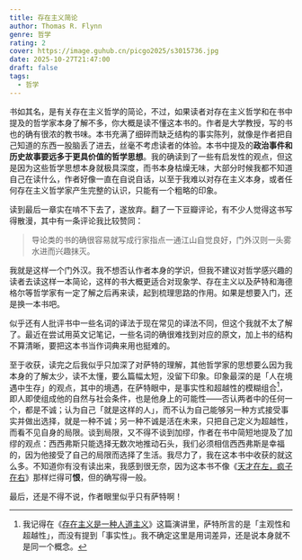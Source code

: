 ```yaml
---
title: 存在主义简论
author: Thomas R. Flynn
genre: 哲学
rating: 2
cover: https://image.guhub.cn/picgo2025/s3015736.jpg
date: 2025-10-27T21:47:00
draft: false
tags:
  - 哲学
---
```


书如其名，是有关存在主义哲学的简论，不过，如果读者对存在主义哲学和在书中提及的哲学家本身了解不多，你大概是读不懂这本书的。作者是大学教授，写的书也的确有很浓的教书味。本书充满了细碎而缺乏结构的事实陈列，就像是作者把自己知道的东西一股脑丢了进去，丝毫不考虑读者的体验。本书中提及的**政治事件和历史故事要远多于更具价值的哲学思想**。我的确读到了一些有启发性的观点，但这是因为这些哲学思想本身就极具深度，而书本身枯燥无味，大部分时候我都不知道自己在读什么，作者好像一直在自说自话，以至于我难以对存在主义本身，或者任何存在主义哲学家产生完整的认识，只能有一个粗略的印象。

读到最后一章实在啃不下去了，遂放弃。翻了一下豆瓣评论，有不少人觉得这书写得散漫，其中有一条评论我比较赞同：

> 导论类的书的确很容易就写成行家指点一通江山自觉良好，门外汉则一头雾水进而兴趣抹灭。

我就是这样一个门外汉。我不想否认作者本身的学识，但我不建议对哲学感兴趣的读者去读这样一本简论，这样的书大概更适合对现象学、存在主义以及萨特和海德格尔等哲学家有一定了解之后再来读，起到梳理思路的作用。如果是想要入门，还是换一本书吧。

似乎还有人批评书中一些名词的译法于现在常见的译法不同，但这个我就不太了解了。最近在尝试用英文记笔记，一些名词的确很难找到对应的原文，加上书的结构不算清晰，要把这本书当作词典来用也挺难的。

至于收获，读完之后我似乎只加深了对萨特的理解，其他哲学家的思想要么因为我本身的了解太少，读不太懂，要么篇幅太短，没留下印象。印象最深的是「人在境遇中生存」的观点，其中的境遇，在萨特眼中，是事实性和超越性的模糊组合[^1]，即人即使组成他的自然与社会条件，也是他身上的可能性——否认两者中的任何一个，都是不诚；认为自己「就是这样的人」，而不认为自己能够另一种方式接受事实并做出选择，就是一种不诚；另一种不诚是活在未来，只把自己定义为超越性，而看不见自身的局限。谈到局限，又不得不谈到加缪，作者在书中简短地提及了加缪的观点：西西弗斯只能选择无数次地推动石头，我们必须相信西西弗斯是幸福的，因为他接受了自己的局限而选择了生活。我尽力了，我在这本书中收获的就这么多。不知道你有没有读出来，我感到很无奈，因为这本书不像《[天才在左，疯子在右](/library/2025/天才在左-疯子在右/)》那样烂得可**恨**，但的确写得一般。

最后，还是不得不说，作者眼里似乎只有萨特啊！

[^1]: 我记得在《[存在主义是一种人道主义](/library/2025/存在主义是一种人道主义)》这篇演讲里，萨特所言的是「主观性和超越性」，而没有提到「事实性」。我不确定这里是用词差异，还是说本身就不是同一个概念。
